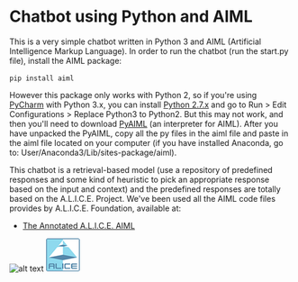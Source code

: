 # Chatbot using Python and AIML

This is a very simple chatbot written in Python 3 and AIML (Artificial Intelligence Markup Language). In order to run the chatbot (run the start.py file), install the AIML package:

```
pip install aiml
```
However this package only works with Python 2, so if you're using [PyCharm](https://www.jetbrains.com/pycharm/) with Python 3.x, you can install [Python 2.7.x](https://www.python.org/downloads/) and go to Run > Edit Configurations > Replace Python3 to Python2. But this may not work, and then you'll need to download [PyAIML](https://github.com/weddige/pyaiml3) (an interpreter for AIML).
After you have unpacked the PyAIML, copy all the py files in the aiml file and paste in the aiml file located on your computer (if you have installed Anaconda, go to: User/Anaconda3/Lib/sites-package/aiml).

This chatbot is a retrieval-based model (use a repository of predefined responses and some kind of heuristic to pick an appropriate response based on the input and context) and the predefined responses are totally based on the A.L.I.C.E. Project. We've been used all the AIML code files provides by A.L.I.C.E. Foundation, available at:

* [The Annotated A.L.I.C.E. AIML](http://www.alicebot.org/aiml/aaa/)



![alt text](https://raw.githubusercontent.com/heitorb/Searching_on_Twitter_using_Python/master/python.png) ![alt text](https://raw.githubusercontent.com/heitorb/Chatbot_using_Python_and_AIML/master/alice.jpg)

